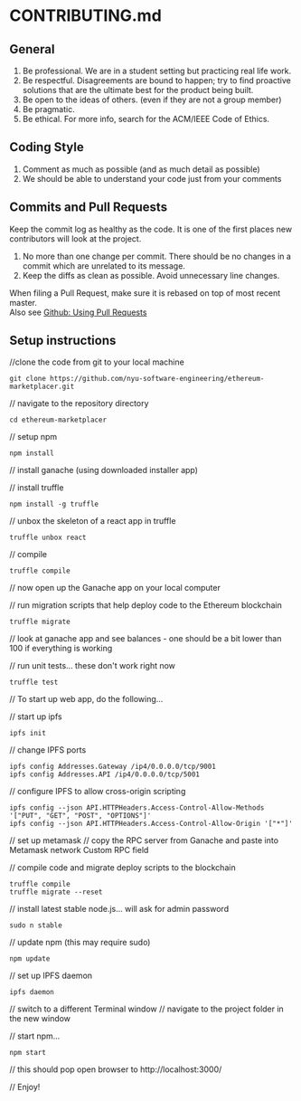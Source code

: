 # CONTRIBUTING.md

## General
1. Be professional. We are in a student setting but practicing real life work.
2. Be respectful. Disagreements are bound to happen; try to find proactive solutions that are the ultimate best
for the product being built.
3. Be open to the ideas of others. (even if they are not a group member)
4. Be pragmatic.
5. Be ethical. For more info, search for the ACM/IEEE Code of Ethics.

## Coding Style
1. Comment as much as possible (and as much detail as possible)
2. We should be able to understand your code just from your comments

## Commits and Pull Requests
Keep the commit log as healthy as the code. It is one of the first places new contributors will look at the project. <br/>

1. No more than one change per commit. There should be no changes in a commit which are unrelated to its message. <br/>
2. Keep the diffs as clean as possible. Avoid unnecessary line changes. <br/>

When filing a Pull Request, make sure it is rebased on top of most recent master. <br/>
Also see [Github: Using Pull Requests](https://help.github.com/articles/about-pull-requests/)


## Setup instructions

//clone the code from git to your local machine
```
git clone https://github.com/nyu-software-engineering/ethereum-marketplacer.git
```

// navigate to the repository directory 
```
cd ethereum-marketplacer
```

// setup npm
```
npm install
```

// install ganache (using downloaded installer app)

// install truffle
```
npm install -g truffle
```

// unbox the skeleton of a react app in truffle
```
truffle unbox react
```

// compile
```
truffle compile
```

// now open up the Ganache app on your local computer

// run migration scripts that help deploy code to the Ethereum blockchain
```
truffle migrate
```

// look at ganache app and see balances - one should be a bit lower than 100 if everything is working

// run unit tests... these don't work right now
```
truffle test 
```


// To start up web app, do the following...

// start up ipfs
```
ipfs init
```

// change IPFS ports
```
ipfs config Addresses.Gateway /ip4/0.0.0.0/tcp/9001
ipfs config Addresses.API /ip4/0.0.0.0/tcp/5001
```

// configure IPFS to allow cross-origin scripting
```
ipfs config --json API.HTTPHeaders.Access-Control-Allow-Methods '["PUT", "GET", "POST", "OPTIONS"]'
ipfs config --json API.HTTPHeaders.Access-Control-Allow-Origin '["*"]'
```

// set up metamask
// copy the RPC server from Ganache and paste into Metamask network Custom RPC field

// compile code and migrate deploy scripts to the blockchain
```
truffle compile
truffle migrate --reset
```

// install latest stable node.js... will ask for admin password
```
sudo n stable 
```

// update npm (this may require sudo)
```
npm update
```

// set up IPFS daemon
```
ipfs daemon
```

// switch to a different Terminal window
// navigate to the project folder in the new window

// start npm...
```
npm start
```

// this should pop open browser to http://localhost:3000/

// Enjoy!

